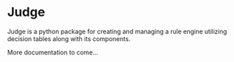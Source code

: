 # Judge
Judge is a python package for creating and managing a rule engine utilizing decision tables along with its components.

More documentation to come...
